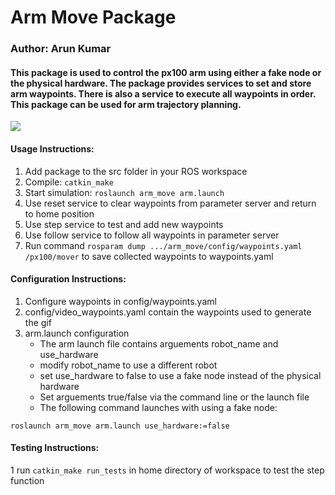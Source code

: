 # Arm Move Package
### Author: Arun Kumar

#### This package is used to control the px100 arm using either a fake node or the physical hardware. The package provides services to set and store arm waypoints. There is also a service to execute all waypoints in order. This package can be used for arm trajectory planning.

![](videos/arm_move.gif)

#### Usage Instructions:
1. Add package to the src folder in your ROS workspace
1. Compile: `catkin_make`
1. Start simulation: `roslaunch arm_move arm.launch`
1. Use reset service to clear waypoints from parameter server and return to home position
1. Use step service to test and add new waypoints
1. Use follow service to follow all waypoints in parameter server
1. Run command `rosparam dump .../arm_move/config/waypoints.yaml /px100/mover` to save collected waypoints to waypoints.yaml

#### Configuration Instructions:
1. Configure waypoints in config/waypoints.yaml
1. config/video_waypoints.yaml contain the waypoints used to generate the gif
1. arm.launch configuration
    * The arm launch file contains arguements robot_name and use_hardware
    * modify robot_name to use a different robot
    * set use_hardware to false to use a fake node instead of the physical hardware
    * Set arguements true/false via the command line or the launch file
    * The following command launches with using a fake node:
```
roslaunch arm_move arm.launch use_hardware:=false
```
#### Testing Instructions:
1 run `catkin_make run_tests` in home directory of workspace to test the step function